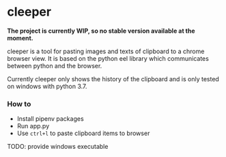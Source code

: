 # cleeper

**The project is currently WIP, so no stable version available at the moment.**

cleeper is a tool for pasting images and texts of clipboard to a chrome browser view.
It is based on the python eel library which communicates between python and the browser. 

Currently cleeper only shows the history of the clipboard and is only tested on windows with python 3.7. 

### How to 
* Install pipenv packages 
* Run app.py 
* Use `ctrl+l` to paste clipboard items to browser

TODO: provide windows executable

  

